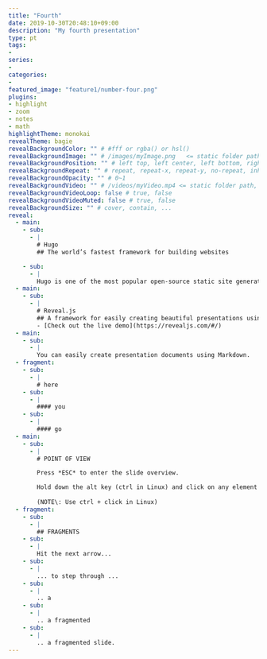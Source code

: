 ```yaml
---
title: "Fourth"
date: 2019-10-30T20:48:10+09:00
description: "My fourth presentation"
type: pt
tags:
-
series:
-
categories:
-
featured_image: "feature1/number-four.png"
plugins:
- highlight
- zoom
- notes
- math
highlightTheme: monokai
revealTheme: bagie
revealBackgroundColor: "" # #fff or rgba() or hsl()
revealBackgroundImage: "" # /images/myImage.png   <= static folder path
revealBackgroundPosition: "" # left top, left center, left bottom, right top, right center ...
revealBackgroundRepeat: "" # repeat, repeat-x, repeat-y, no-repeat, inherit
revealBackgroundOpacity: "" # 0~1
revealBackgroundVideo: "" # /videos/myVideo.mp4 <= static folder path, A single video source, or a comma separated list of video sources.
revealBackgroundVideoLoop: false # true, false
revealBackgroundVideoMuted: false # true, false
revealBackgroundSize: "" # cover, contain, ...
reveal: 
  - main:    
    - sub: 
      - | 
        # Hugo
        ## The world’s fastest framework for building websites

    - sub: 
      - | 
        Hugo is one of the most popular open-source static site generators. With its amazing speed and flexibility, Hugo makes building websites fun again.
  - main:
    - sub: 
      - |
        # Reveal.js
        ## A framework for easily creating beautiful presentations using HTML.
        - [Check out the live demo](https://revealjs.com/#/)
  - main:
    - sub: 
      - |
        You can easily create presentation documents using Markdown.
  - fragment:
    - sub:
      - |
        # here
    - sub:
      - |
        #### you
    - sub:
      - |
        #### go
  - main:
    - sub: 
      - |
        # POINT OF VIEW

        Press *ESC* to enter the slide overview.

        Hold down the alt key (ctrl in Linux) and click on any element to zoom towards it using zoom.js. click again to zoom back out. 
        
        (NOTE\: Use ctrl + click in Linux)
  - fragment: 
    - sub:
      - |
        ## FRAGMENTS
    - sub:
      - |
        Hit the next arrow...
    - sub:
      - |
        ... to step through ...
    - sub:
      - |
        .. a
    - sub:
      - |
        .. a fragmented
    - sub:
      - |
        .. a fragmented slide.
---
```

